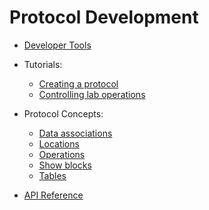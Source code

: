 # Protocol Development

- <a href="#" onclick="select('Protocols', 'Developer Tools')">Developer Tools</a>

- Tutorials:

  - <a href="#" onclick="select('Protocols', 'Tutorial: Creating a Protocol')">Creating a protocol</a>
  - <a href="#" onclick="select('Protocols', 'Tutorial: Controlling Lab Operations')">Controlling lab operations</a>

- Protocol Concepts:

  - <a href="#" onclick="select('Protocols', 'Data Associations')">Data associations</a>
  - <a href="#" onclick="select('Lab Management', 'Location Wizards')">Locations</a>
  - <a href="#" onclick="select('Protocols', 'Operations')">Operations</a>
  - <a href="#" onclick="select('Protocols', 'Show Blocks')">Show blocks</a>
  - <a href="#" onclick="select('Protocols', 'Building Tables')">Tables</a>

- <a href="#" onclick="select('Protocols', 'Detailed API Reference')">API Reference</a>
